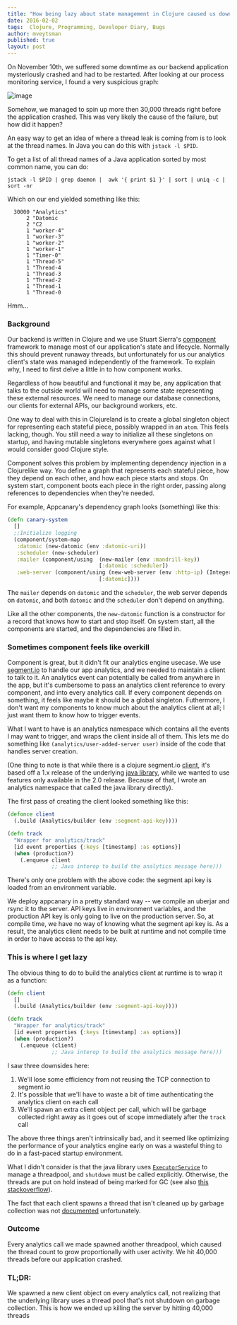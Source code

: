 ```yaml
---
title: "How being lazy about state management in Clojure caused us downtime"
date: 2016-02-02
tags:  Clojure, Programming, Developer Diary, Bugs
author: mveytsman
published: true
layout: post
---
```


On November 10th, we suffered some downtime as our backend application mysteriously crashed and had to be restarted. After looking at our process monitoring service, I found a very suspicious graph:

![image](system.process.threads.png)

Somehow, we managed to spin up more then 30,000 threads right before the application crashed. This was very likely the cause of the failure, but how did it happen?

An easy way to get an idea of where a thread leak is coming from is to look at the thread names. In Java you can do this with `jstack -l $PID`.

To get a list of all thread names of a Java application sorted by most common name, you can do:

~~~
jstack -l $PID | grep daemon |  awk '{ print $1 }' | sort | uniq -c |   sort -nr
~~~

Which on our end yielded something like this:

~~~
  30000 "Analytics"
      2 "Datomic
      2 "C2
      1 "worker-4"
      1 "worker-3"
      1 "worker-2"
      1 "worker-1"
      1 "Timer-0"
      1 "Thread-5"
      1 "Thread-4
      1 "Thread-3
      1 "Thread-2
      1 "Thread-1
      1 "Thread-0
~~~

Hmm...

### Background

Our backend is written in Clojure and we use Stuart Sierra's [component](https://github.com/stuartsierra/component) framework to manage most of our application's state and lifecycle. Normally this should prevent runaway threads, but unfortunately for us our analytics client's state was managed independently of the framework. To explain why, I need to first delve a little in to how component works.

Regardless of how beautiful and functional it may be, any application that talks to the outside world will need to manage some state representing these external resources. We need to manage our database connections, our clients for external APIs, our background workers, etc.

One way to deal with this in Clojureland is to create a global singleton object for representing each stateful piece, possibly wrapped in an `atom`. This feels lacking, though. You still need a way to initialize all these singletons on startup, and having mutable singletons everywhere goes against what I would consider good Clojure style.

Component solves this problem by implementing dependency injection in a Clojurelike way. You define a graph that represents each stateful piece, how they depend on each other, and how each piece starts and stops. On system start, component boots each piece in the right order, passing along references to dependencies when they're needed.

For example, Appcanary's dependency graph looks (something) like this:

~~~clojure
(defn canary-system
  []
  ;;Initialize logging
  (component/system-map
   :datomic (new-datomic (env :datomic-uri))
   :scheduler (new-scheduler)
   :mailer (component/using  (new-mailer (env :mandrill-key))
                             [:datomic :scheduler])
   :web-server (component/using (new-web-server (env :http-ip) (Integer. (env :http-port)) canary-api)
                             [:datomic])))
~~~

The `mailer` depends on `datomic` and the `scheduler`, the web server depends on `datomic`, and both `datomic` and the `scheduler` don't depend on anything.

Like all the other components, the `new-datomic` function is a constructor for a record that knows how to start and stop itself. On system start, all the components are started, and the dependencies are filled in.

### Sometimes component feels like overkill

Component is great, but it didn't fit our analytics engine usecase. We use [segment.io](https://segment.io) to handle our app analytics, and we needed to maintain a client to talk to it. An analytics event can potentially be called from anywhere in the app, but it's cumbersome to pass an analytics client reference to every component, and into every analytics call. If every component depends on something, it feels like maybe it should be a global singleton. Futhermore, I don't want my components to know much about the analytics client at all; I just want them to know how to trigger events.

What I want to have is an analytics namespace which contains all the events I may want to trigger, and wraps the client inside all of them. This lets me  do something like `(analytics/user-added-server user)` inside of the code that handles server creation.

(One thing to note is that while there is a clojure segment.io [client](https://github.com/ardoq/analytics-clj), it's based off a 1.x release of the underlying [java library](https://github.com/segmentio/analytics-java), while we wanted to use features only available in the 2.0 release. Because of that, I wrote an analytics namespace that called the java library directly).

The first pass of creating the client looked something like this:

~~~clojure
(defonce client
  (.build (Analytics/builder (env :segment-api-key))))

(defn track
  "Wrapper for analytics/track"
  [id event properties {:keys [timestamp] :as options}]
  (when (production?)
    (.enqueue client
              ;; Java interop to build the analytics message here)))
~~~

There's only one problem with the above code: the segment api key is loaded from an environment variable. 

We deploy appcanary in a pretty standard way -- we compile an uberjar and rsync it to the server. API keys live in environment variables, and the production API key is only going to live on the production server. So, at compile time, we have no way of knowing what the segment api key is. As a result, the analytics client needs to be built at runtime and not compile time in order to have access to the api key.

### This is where I get lazy

The obvious thing to do to build the analytics client at runtime is to wrap it as a function:

~~~clojure
(defn client
  []
  (.build (Analytics/builder (env :segment-api-key))))

(defn track
  "Wrapper for analytics/track"
  [id event properties {:keys [timestamp] :as options}]
  (when (production?)
    (.enqueue (client)
              ;; Java interop to build the analytics message here)))
~~~

I saw three downsides here:

1. We'll lose some efficiency from not reusing the TCP connection to segment.io
2. It's possible that we'll have to waste a bit of time authenticating the analytics client on each call
3. We'll spawn an extra client object per call, which will be garbage collected right away as it goes out of scope immediately after the `track` call

The above three things aren't intrinsically bad, and it seemed like optimizing the performance of your analytics engine early on was a wasteful thing to do in a fast-paced startup environment.

What I didn't consider is that the java library uses [`ExecutorService`](http://docs.oracle.com/javase/7/docs/api/java/util/concurrent/ExecutorService.html) to manage a threadpool, and `shutdown` must be called explicitly. Otherwise, the threads are put on hold instead of being marked for GC (see also [this stackoverflow](http://stackoverflow.com/questions/16122987/reason-for-calling-shutdown-on-executorservice)).

The fact that each client spawns a thread that isn't cleaned up by garbage collection was not [documented](https://segment.com/docs/libraries/java/) unfortunately.

### Outcome

Every analytics call we made spawned another threadpool, which caused the thread count to grow proportionally with user activity. We hit 40,000 threads before our application crashed.

### TL;DR:
We spawned a new client object on every analytics call, not realizing that the underlying library uses a thread pool that's not shutdown on garbage collection. This is how we ended up killing the server by hitting 40,000 threads
